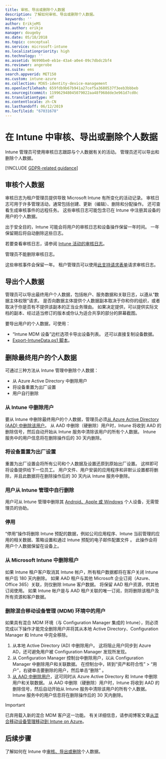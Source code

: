 ```yaml
---
title: 审核、导出或删除个人数据
description: 了解如何审核、导出或删除个人数据。
keywords: ''
author: ErikjeMS
ms.author: erikje
manager: dougeby
ms.date: 05/18/2018
ms.topic: conceptual
ms.service: microsoft-intune
ms.localizationpriority: high
ms.technology: ''
ms.assetid: 96990be0-eb1e-43a4-a0e4-09c7dbdc2bf4
ms.reviewer: angerobe
ms.suite: ems
search.appverid: MET150
ms.custom: intune-azure
ms.collection: M365-identity-device-management
ms.openlocfilehash: 659fdb9b67b941a27cef5a3680537f3eeb3bbbeb
ms.sourcegitcommit: 119962948045079022aa48f968dde3e961d7cd0c
ms.translationtype: HT
ms.contentlocale: zh-CN
ms.lasthandoff: 06/12/2019
ms.locfileid: "67031678"
---
```

# <a name="audit-export-or-delete-personal-data-in-intune"></a>在 Intune 中审核、导出或删除个人数据

Intune 管理员可使用审核日志跟踪与个人数据有关的活动。 管理员还可以导出和删除个人数据。

[!INCLUDE [GDPR-related guidance](./includes/gdpr-intro-sentence.md)]

## <a name="audit-personal-data"></a>审核个人数据

审核日志为租户管理员提供导致 Microsoft Intune 有所变化的活动记录。 审核日志可用于许多管理活动，通常包括创建、更新（编辑）、删除和分配操作。 还可查看生成审核事件的远程任务。 这些审核日志可能包含已在 Intune 中注册其设备的用户的个人数据。  

出于安全目的，Intune 可能会将用户的审核日志和设备操作保留一年时间。 一年保留期后将自动删除这些日志。

若要查看审核日志，请参阅 [Intune 活动的审核日志](monitor-audit-logs.md)。 

管理员不能删除审核日志。

这些审核事件会保留一年。 租户管理员可以使用[此支持请求表单](https://privacy.microsoft.com/en-US/privacy-questions?)请求审核日志。

## <a name="export-personal-data"></a>导出个人数据

管理员可以导出最终用户个人数据，包括帐户、服务数据和关联日志，以遵从“数据主体权限”请求。 是否向数据主体提供个人数据副本取决于你和你的组织，或者取决于你是否有不提供该副本的正当业务理由。 如果决定提供，可以提供实际文档的副本、经过适当修订的版本或你认为适合共享的部分的屏幕截图。

要导出用户的个人数据，可使用： 
- “Intune MDM 设备”边栏选项卡导出设备列表。 还可以直接复制设备数据。
- [Export-IntuneData.ps1 脚本](https://aka.ms/intunedataexport)。

## <a name="delete-end-user-personal-data"></a>删除最终用户的个人数据

可通过三种方法从 Intune 管理中删除个人数据：
- 从 Azure Active Directory 中删除用户
- 将设备重置为出厂设置
- 用户自行删除

### <a name="delete-a-user-from-intune"></a>从 Intune 中删除用户

要从 Intune 中删除最终用户的个人数据，管理员必须[从 Azure Active Directory (AAD) 中删除该用户](https://docs.microsoft.com/azure/active-directory/fundamentals/add-users-azure-active-directory#delete-a-user)。 从 AAD 中删除（硬删除）用户时，Intune 将收到 AAD 的删除信号，然后自动开始从 Intune 服务中清除该用户的所有个人数据。 Intune 服务中的用户信息将在删除操作后的 30 天内删除。

### <a name="reset-device-to-factory-settings"></a>将设备重置为出厂设置
重置为出厂设置会将所有公司和个人数据及设置还原到原始出厂设置。 这样即可将设备提供给下一位员工。 用户文件、用户安装的应用程序和非默认设置都将删除，并且此数据将在删除操作后的 30 天内从 Intune 服务中删除。

### <a name="user-self-removal-from-intune-management"></a>用户从 Intune 管理中自行删除
用户可从 Intune 管理中删除其 [Android、Apple 或 Windows](https://docs.microsoft.com/intune-user-help/unenroll-your-device-from-intune-android) 个人设备，无需管理员的协助。   

### <a name="retire"></a>停用
“停用”操作将删除 Intune 预配的数据，例如公司应用程序、Intune 当前管理的应用的相关数据、策略设置和通过 Intune 预配的电子邮件配置文件  。 此操作会将用户个人数据保留在设备上。

### <a name="delete-a-tenant-from-microsoft-intune"></a>从 Microsoft Intune 中删除租户

如果 Intune 租户客户取消其 Intune 帐户，所有租户数据都将在客户关闭 Intune 帐户后 180 天内删除。 如果 AAD 租户与其他 Microsoft 企业订阅（Azure、Office 365）关联，则仅删除 Intune 客户数据。 将保留 AAD 租户资源，供其他订阅使用。 如果 Intune 帐户是与 AAD 租户关联的唯一订阅，则将删除该租户及所有资源和客户数据。

### <a name="delete-a-user-in-a-hybrid-mobile-device-management-mdm-environment"></a>删除混合移动设备管理 (MDM) 环境中的用户
如果具有混合 MDM 环境（与 Configuration Manager 集成的 Intune），则必须完成以下操作才能完全删除用户并将其从本地 Active Directory、Configuration Manager 和 Intune 中完全移除。

1. 从本地 Active Directory (AD) 中删除用户。 这将阻止用户同步到 Azure AD，还可避免用户被 Configuration Manager 发现所发现。 
2. 从 Configuration Manager 控制台中删除用户，以从 Configuration Manager 中删除用户和关联数据。 在控制台中，转到“资产和符合性” > “用户”，右键单击要删除的用户，然后单击“删除”    。
3. [从 AAD 中删除用户](https://docs.microsoft.com/azure/active-directory/fundamentals/add-users-azure-active-directory#delete-a-user)，这可同时从 Azure Active Directory 和 Intune 中删除用户和关联数据。 从 AAD 中删除（硬删除）用户时，Intune 将收到 AAD 的删除信号，然后自动开始从 Intune 服务中清除该用户的所有个人数据。 Intune 服务中的用户信息将在删除操作后的 30 天内删除。

> [!Important]
>已弃用载入新的混合 MDM 客户这一功能。 有关详细信息，请参阅博客文章[从混合移动设备管理移动到 Intune on Azure](https://techcommunity.microsoft.com/t5/Intune-Customer-Success/Move-from-Hybrid-Mobile-Device-Management-to-Intune-on-Azure/ba-p/280150)。

## <a name="next-steps"></a>后续步骤

了解如何在 Intune 中[审核、导出或删除](privacy-data-audit-export-delete.md)个人数据。
